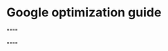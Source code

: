 # Google optimization guide

""""
<link rel="alternate" media="only screen and (max-width: 640px)"  href="https://m.example.com/dresses/green-dresses">
<link rel="canonical" href="https://example.com/dresses/green-dresses" />
""""
